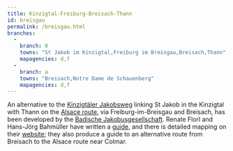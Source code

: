 ```yaml
---
title: Kinzigtal-Freiburg-Breisach-Thann
id: breisgau
permalink: /breisgau.html
branches:
  -
    branch: 0
    towns: "St Jakob im Kinzigtal,Freiburg im Breisgau,Breisach,Thann"
    mapagencies: d,f
  -
    branch: a
    towns: "Breisach,Notre Dame de Schauenberg"
    mapagencies: d,f
---
```


An alternative to the [Kinzigtäler Jakobsweg][0] linking St Jakob in the Kinzigtal with Thann on the [Alsace route][1], via Freiburg-im-Breisgau and Breisach, has been developed by the [Badische Jakobusgesellschaft][2]. Renate Florl and Hans-Jörg Bahmüller have written a [guide][3], and there is detailed mapping on their [website][4]; they also produce a guide to an alternative route from Breisach to the Alsace route near Colmar.

[0]: kinzig.html
[1]: strasbourg.html
[2]: http://www.badische-jakobusgesellschaft.de/
[3]: http://www.sb-hp.de/jakobswege/Bestellung/Buch2.htm
[4]: http://www.occa.de/